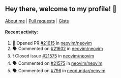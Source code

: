 ## Hey there, welcome to my profile! 👋

[About me](https://seandewar.github.io/)
 | [Pull requests](https://github.com/search?p=1&q=author%3Aseandewar+is%3Apr)
 | [Gists](https://gist.github.com/seandewar)

#### Recent activity:

<!--START_SECTION:activity-->
1. 💪 Opened PR [#21615](https://github.com/neovim/neovim/pull/21615) in [neovim/neovim](https://github.com/neovim/neovim)
2. 🗣 Commented on [#21602](https://github.com/neovim/neovim/issues/21602) in [neovim/neovim](https://github.com/neovim/neovim)
3. ❗️ Closed issue [#21575](https://github.com/neovim/neovim/issues/21575) in [neovim/neovim](https://github.com/neovim/neovim)
4. 🗣 Commented on [#21575](https://github.com/neovim/neovim/issues/21575) in [neovim/neovim](https://github.com/neovim/neovim)
5. 🗣 Commented on [#796](https://github.com/neodundar/neovim/issues/796) in [neodundar/neovim](https://github.com/neodundar/neovim)
<!--END_SECTION:activity-->
